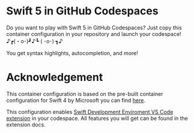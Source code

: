 # Swift 5 in GitHub Codespaces

Do you want to play with Swift 5 in GitHub Codespaces? Just copy this container configuration in your repository and launch your codespace! ♪┏(・o･)┛♪┗ ( ･o･) ┓♪

You get syntax highlights, autocompletion, and more!

# Acknowledgement

This container configuration is based on the pre-built container configuration for Swift 4 by Microsoft you can find [here](https://github.com/microsoft/vscode-dev-containers/tree/master/containers/swift-4).

This configuration enables [Swift Development Enviroment VS Code extension](https://github.com/vknabel/vscode-swift-development-environment) in your codespace. All features you will get can be found in the extension docs.